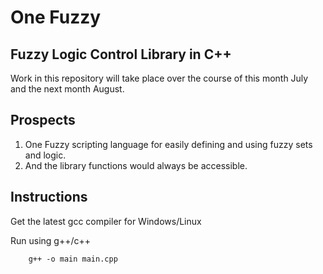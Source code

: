 # One Fuzzy
## Fuzzy Logic Control Library in C++

Work in this repository will take place over the course of this month July and the next month August.

## Prospects

1. One Fuzzy scripting language for easily defining and using fuzzy sets and logic.
2. And the library functions would always be accessible.

## Instructions

Get the latest gcc compiler for Windows/Linux

Run using g++/c++

        g++ -o main main.cpp 
